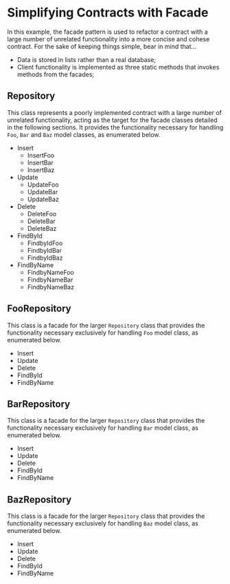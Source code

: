 # Simplifying Contracts with Facade

In this example, the facade pattern is used to refactor a contract with a large
number of unrelated functionality into a more concise and cohese contract. For
the sake of keeping things simple, bear in mind that...

- Data is stored in lists rather than a real database;
- Client functionality is implemented as three static methods that invokes
  methods from the facades;

## Repository

This class represents a poorly implemented contract with a large number of
unrelated functionality, acting as the target for the facade classes detailed in
the following sections. It provides the functionality necessary for handling
`Foo`, `Bar` and `Baz` model classes, as enumerated below.

- Insert
  - InsertFoo
  - InsertBar
  - InsertBaz
- Update
  - UpdateFoo
  - UpdateBar
  - UpdateBaz
- Delete
  - DeleteFoo
  - DeleteBar
  - DeleteBaz
- FindById
  - FindbyIdFoo
  - FindbyIdBar
  - FindbyIdBaz
- FindByName
  - FindbyNameFoo
  - FindbyNameBar
  - FindbyNameBaz

## FooRepository

This class is a facade for the larger `Repository` class that provides the
functionality necessary exclusively for handling `Foo` model class, as
enumerated below.

- Insert
- Update
- Delete
- FindById
- FindByName

## BarRepository

This class is a facade for the larger `Repository` class that provides the
functionality necessary exclusively for handling `Bar` model class, as
enumerated below.

- Insert
- Update
- Delete
- FindById
- FindByName

## BazRepository

This class is a facade for the larger `Repository` class that provides the
functionality necessary exclusively for handling `Baz` model class, as
enumerated below.

- Insert
- Update
- Delete
- FindById
- FindByName
